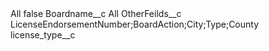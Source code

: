 <?xml version="1.0" encoding="UTF-8"?>
<CustomMetadata xmlns="http://soap.sforce.com/2006/04/metadata" xmlns:xsi="http://www.w3.org/2001/XMLSchema-instance" xmlns:xsd="http://www.w3.org/2001/XMLSchema">
    <label>All</label>
    <protected>false</protected>
    <values>
        <field>Boardname__c</field>
        <value xsi:type="xsd:string">All</value>
    </values>
    <values>
        <field>OtherFeilds__c</field>
        <value xsi:type="xsd:string">LicenseEndorsementNumber;BoardAction;City;Type;County</value>
    </values>
    <values>
        <field>license_type__c</field>
        <value xsi:nil="true"/>
    </values>
</CustomMetadata>
